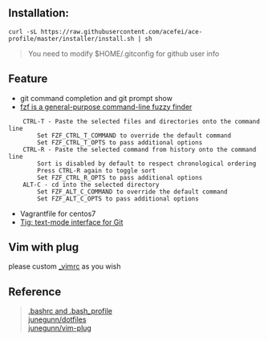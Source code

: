 ## Installation:
```
curl -sL https://raw.githubusercontent.com/acefei/ace-profile/master/installer/install.sh | sh
```
> You need to modify $HOME/.gitconfig for github user info 


## Feature
- git command completion and git prompt show
- [fzf is a general-purpose command-line fuzzy finder](https://github.com/junegunn/fzf)      
```
    CTRL-T - Paste the selected files and directories onto the command line
        Set FZF_CTRL_T_COMMAND to override the default command
        Set FZF_CTRL_T_OPTS to pass additional options
    CTRL-R - Paste the selected command from history onto the command line
        Sort is disabled by default to respect chronological ordering
        Press CTRL-R again to toggle sort
        Set FZF_CTRL_R_OPTS to pass additional options
    ALT-C - cd into the selected directory
        Set FZF_ALT_C_COMMAND to override the default command
        Set FZF_ALT_C_OPTS to pass additional options
```
- Vagrantfile for centos7      
- [Tig: text-mode interface for Git](https://github.com/jonas/tig)

## Vim with plug
please custom [_vimrc](https://github.com/acefei/ace-profile/master/vimrcs/_vimrc) as you wish
    
## Reference
> [.bashrc and .bash_profile](http://tldp.org/LDP/abs/html/sample-bashrc.html)<br>
> [junegunn/dotfiles](https://github.com/junegunn/dotfiles)<br>
> [junegunn/vim-plug](https://github.com/junegunn/vim-plug)<br>
